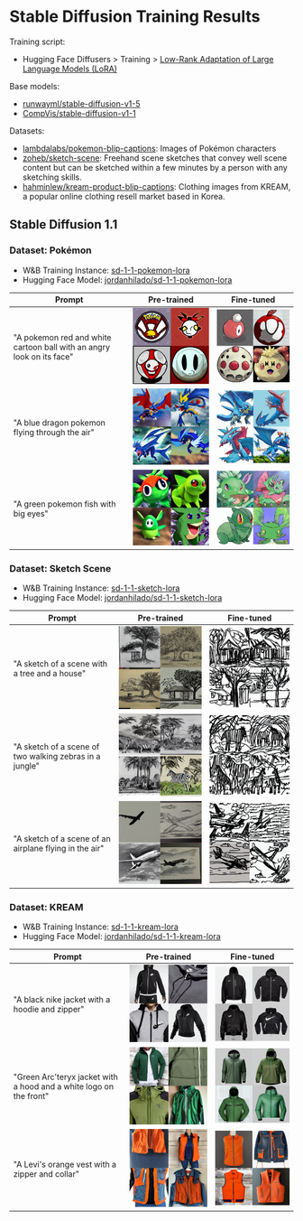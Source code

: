 # Stable Diffusion Training Results

Training script:

- Hugging Face Diffusers > Training > [Low-Rank Adaptation of Large Language Models (LoRA)](https://huggingface.co/docs/diffusers/training/lora#lowrank-adaptation-of-large-language-models-lora)

Base models:

- [runwayml/stable-diffusion-v1-5](https://huggingface.co/runwayml/stable-diffusion-v1-5)
- [CompVis/stable-diffusion-v1-1](https://huggingface.co/CompVis/stable-diffusion-v1-1)

Datasets:

- [lambdalabs/pokemon-blip-captions](https://huggingface.co/datasets/lambdalabs/pokemon-blip-captions): Images of Pokémon characters
- [zoheb/sketch-scene](https://huggingface.co/datasets/zoheb/sketch-scene): Freehand scene sketches that convey well scene content but can be sketched within a few minutes by a person with any sketching skills.
- [hahminlew/kream-product-blip-captions](https://huggingface.co/datasets/hahminlew/kream-product-blip-captions): Clothing images from KREAM, a popular online clothing resell market based in Korea.

## Stable Diffusion 1.1

### Dataset: Pokémon

- W&B Training Instance: [sd-1-1-pokemon-lora](https://wandb.ai/jordanalihilado/text2image-fine-tune/runs/knm903a5/overview?workspace=user-jordanalihilado)
- Hugging Face Model: [jordanhilado/sd-1-1-pokemon-lora](https://huggingface.co/jordanhilado/sd-1-1-pokemon-lora)

| Prompt                                                                | Pre-trained                                                                                   | Fine-tuned                                                                                    |
| --------------------------------------------------------------------- | --------------------------------------------------------------------------------------------- | --------------------------------------------------------------------------------------------- |
| "A pokemon red and white cartoon ball with an angry look on its face" | <img src="assets/prompt-0/1-1-pokemon-scale-0.png" alt="p0-1-1-pokemon-scale-0" width="300"/> | <img src="assets/prompt-0/1-1-pokemon-scale-1.png" alt="p0-1-1-pokemon-scale-1" width="300"/> |
| "A blue dragon pokemon flying through the air"                        | <img src="assets/prompt-1/1-1-pokemon-scale-0.png" alt="p1-1-1-pokemon-scale-0" width="300"/> | <img src="assets/prompt-1/1-1-pokemon-scale-1.png" alt="p1-1-1-pokemon-scale-1" width="300"/> |
| "A green pokemon fish with big eyes"                                  | <img src="assets/prompt-2/1-1-pokemon-scale-0.png" alt="p2-1-1-pokemon-scale-0" width="300"/> | <img src="assets/prompt-2/1-1-pokemon-scale-1.png" alt="p2-1-1-pokemon-scale-1" width="300"/> |

### Dataset: Sketch Scene

- W&B Training Instance: [sd-1-1-sketch-lora](https://wandb.ai/jordanalihilado/text2image-fine-tune/runs/37nuy63x/overview?workspace=user-jordanalihilado)
- Hugging Face Model: [jordanhilado/sd-1-1-sketch-lora](https://huggingface.co/jordanhilado/sd-1-1-sketch-lora)

| Prompt                                                  | Pre-trained                                                                                 | Fine-tuned                                                                                  |
| ------------------------------------------------------- | ------------------------------------------------------------------------------------------- | ------------------------------------------------------------------------------------------- |
| "A sketch of a scene with a tree and a house"           | <img src="assets/prompt-0/1-1-sketch-scale-0.png" alt="p0-1-1-sketch-scale-0" width="300"/> | <img src="assets/prompt-0/1-1-sketch-scale-1.png" alt="p0-1-1-sketch-scale-1" width="300"/> |
| "A sketch of a scene of two walking zebras in a jungle" | <img src="assets/prompt-1/1-1-sketch-scale-0.png" alt="p1-1-1-sketch-scale-0" width="300"/> | <img src="assets/prompt-1/1-1-sketch-scale-1.png" alt="p1-1-1-sketch-scale-1" width="300"/> |
| "A sketch of a scene of an airplane flying in the air"  | <img src="assets/prompt-2/1-1-sketch-scale-0.png" alt="p2-1-1-sketch-scale-0" width="300"/> | <img src="assets/prompt-2/1-1-sketch-scale-1.png" alt="p2-1-1-sketch-scale-1" width="300"/> |

### Dataset: KREAM

- W&B Training Instance: [sd-1-1-kream-lora](https://wandb.ai/jordanalihilado/text2image-fine-tune/runs/0i86earc/overview?workspace=user-jordanalihilado)
- Hugging Face Model: [jordanhilado/sd-1-1-kream-lora](https://huggingface.co/jordanhilado/sd-1-1-kream-lora)

| Prompt                                                             | Pre-trained                                                                               | Fine-tuned                                                                                |
| ------------------------------------------------------------------ | ----------------------------------------------------------------------------------------- | ----------------------------------------------------------------------------------------- |
| "A black nike jacket with a hoodie and zipper"                     | <img src="assets/prompt-0/1-1-kream-scale-0.png" alt="p0-1-1-kream-scale-0" width="300"/> | <img src="assets/prompt-0/1-1-kream-scale-1.png" alt="p0-1-1-kream-scale-1" width="300"/> |
| "Green Arc'teryx jacket with a hood and a white logo on the front" | <img src="assets/prompt-1/1-1-kream-scale-0.png" alt="p1-1-1-kream-scale-0" width="300"/> | <img src="assets/prompt-1/1-1-kream-scale-1.png" alt="p1-1-1-kream-scale-1" width="300"/> |
| "A Levi's orange vest with a zipper and collar"                    | <img src="assets/prompt-2/1-1-kream-scale-0.png" alt="p2-1-1-kream-scale-0" width="300"/> | <img src="assets/prompt-2/1-1-kream-scale-1.png" alt="p2-1-1-kream-scale-1" width="300"/> |
